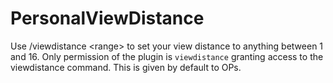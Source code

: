 # PersonalViewDistance

Use /viewdistance \<range> to set your view distance to anything between 1 and 16. Only permission of the plugin is `viewdistance` granting access to the viewdistance command. This is given by default to OPs.
